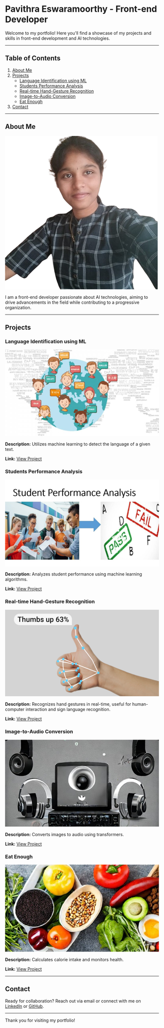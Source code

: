 # Pavithra Eswaramoorthy - Front-end Developer

Welcome to my portfolio! Here you'll find a showcase of my projects and skills in front-end development and AI technologies.

---


## Table of Contents
1. [About Me](#about-me)
2. [Projects](#projects)
    - [Language Identification using ML](#language-identification-using-ml)
    - [Students Performance Analysis](#students-performance-analysis)
    - [Real-time Hand-Gesture Recognition](#real-time-hand-gesture-recognition)
    - [Image-to-Audio Conversion](#image-to-audio-conversion)
    - [Eat Enough](#eat-enough)
3. [Contact](#contact)

---


## About Me
![Profile Picture](assets/profile.png)

I am a front-end developer passionate about AI technologies, aiming to drive advancements in the field while contributing to a progressive organization.

---

## Projects

### Language Identification using ML
![Language Identification](assets\lang.jpg)

**Description:** Utilizes machine learning to detect the language of a given text.

**Link:** [View Project](https://github.com/PavithraEswaramoorthy/Language-identification-using-ML)

### Students Performance Analysis
![Students Performance Analysis](assets\studper.jpg)

**Description:** Analyzes student performance using machine learning algorithms.

**Link:** [View Project](https://github.com/PavithraEswaramoorthy/Students-performance-analysis-using-ML)

### Real-time Hand-Gesture Recognition
![Real-time Hand-Gesture Recognition](assets\handges.png)

**Description:** Recognizes hand gestures in real-time, useful for human-computer interaction and sign language recognition.

**Link:** [View Project](https://github.com/PavithraEswaramoorthy/Real-time-hand-gesture-recognition-using-DL)

### Image-to-Audio Conversion
![Image-to-Audio Conversion](assets\imgTOaud.jpg)

**Description:** Converts images to audio using transformers.

**Link:** [View Project](https://github.com/PavithraEswaramoorthy/Image-to-audio)

### Eat Enough
![Eat Enough](assets\eatenough.jpg)

**Description:** Calculates calorie intake and monitors health.

**Link:** [View Project](https://github.com/PavithraEswaramoorthy/eatenough)

---


## Contact

Ready for collaboration? Reach out via email or connect with me on [LinkedIn](https://www.linkedin.com/in/pavithra-eswaramoorthy) or [GitHub](https://github.com/PavithraEswaramoorthy/).

---

Thank you for visiting my portfolio!
